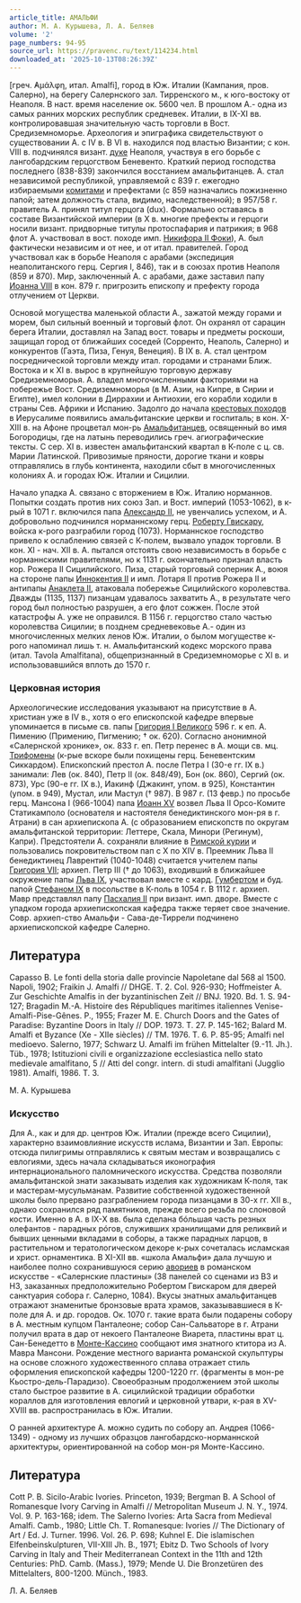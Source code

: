 ```yaml
---
article_title: АМАЛЬФИ
author: М. А. Курышева, Л. А. Беляев
volume: '2'
page_numbers: 94-95
source_url: https://pravenc.ru/text/114234.html
downloaded_at: '2025-10-13T08:26:39Z'
---
```


[греч. ̓Αμάλφη, итал. Amalfi], город в Юж. Италии (Кампания, пров. Салерно), на берегу Салернского зал. Тирренского м., к юго-востоку от Неаполя. В наст. время население ок. 5600 чел. В прошлом А.- одна из самых ранних морских республик средневек. Италии, в IX-XI вв. контролировавшая значительную часть торговли в Вост. Средиземноморье. Археология и эпиграфика свидетельствуют о существовании А. с IV в. В VI в. находился под властью Византии; с кон. VIII в. подчинялся визант. [дуке](https://pravenc.ru/text/дуке.html) Неаполя, участвуя в его борьбе с лангобардским герцогством Беневенто. Краткий период господства последнего (838-839) закончился восстанием амальфитанцев. А. стал независимой республикой, управляемой с 839 г. ежегодно избираемыми [комитами](https://pravenc.ru/text/комит.html) и префектами (с 859 назначались пожизненно папой; затем должность стала, видимо, наследственной); в 957/58 г. правитель А. принял титул герцога (dux). Формально оставаясь в составе Византийской империи (в X в. многие префекты и герцоги носили визант. придворные титулы протоспафария и патрикия; в 968 флот А. участвовал в вост. походе имп. [Никифора II Фоки](<https://pravenc.ru/text/Никифора II Фоки.html>)), А. был фактически независим и от нее, и от итал. правителей. Город участвовал как в борьбе Неаполя с арабами (экспедиция неаполитанского герц. Сергия I, 846), так и в союзах против Неаполя (859 и 870). Мир, заключенный А. с арабами, даже заставил папу [Иоанна VIII](<https://pravenc.ru/text/Иоанна VIII.html>) в кон. 879 г. пригрозить епископу и префекту города отлучением от Церкви.

Основой могущества маленькой области А., зажатой между горами и морем, был сильный военный и торговый флот. Он охранял от сарацин берега Италии, доставлял на Запад вост. товары и предметы роскоши, защищал город от ближайших соседей (Сорренто, Неаполь, Салерно) и конкурентов (Гаэта, Пиза, Генуя, Венеция). В IX в. А. стал центром посреднической торговли между итал. городами и странами Ближ. Востока и к XI в. вырос в крупнейшую торговую державу Средиземноморья. А. владел многочисленными факториями на побережье Вост. Средиземноморья (в М. Азии, на Кипре, в Сирии и Египте), имел колонии в Диррахии и Антиохии, его корабли ходили в страны Сев. Африки и Испанию. Задолго до начала [крестовых походов](<https://pravenc.ru/text/крестовых походов.html>) в Иерусалиме появились амальфитанские церкви и госпиталь; в кон. X-XIII в. на Афоне процветал мон-рь [Амальфитанцев](https://pravenc.ru/text/Амальфитанцев.html), освященный во имя Богородицы, где на латынь переводились греч. агиографические тексты. С сер. XI в. известен амальфитанский квартал в К-поле с ц. св. Марии Латинской. Привозимые пряности, дорогие ткани и ковры отправлялись в глубь континента, находили сбыт в многочисленных колониях А. и городах Юж. Италии и Сицилии.

Начало упадка А. связано с вторжением в Юж. Италию норманнов. Попытки создать против них союз Зап. и Вост. империй (1053-1062), в к-рый в 1071 г. включился папа [Александр II](<https://pravenc.ru/text/АЛЕКСАНДР II.html>), не увенчались успехом, и А. добровольно подчинился норманнскому герц. [Роберту Гвискару](<https://pravenc.ru/text/Роберту Гвискару.html>), войска к-рого разграбили город (1073). Норманнское господство привело к ослаблению связей с К-полем, вызвало упадок торговли. В кон. XI - нач. XII в. А. пытался отстоять свою независимость в борьбе с норманнскими правителями, но к 1131 г. окончательно признал власть кор. Рожера II Сицилийского. Пиза, старый торговый соперник А., воюя на стороне папы [Иннокентия II](<https://pravenc.ru/text/Иннокентия II.html>) и имп. Лотаря II против Рожера II и антипапы [Анаклета II](<https://pravenc.ru/text/Анаклет II.html>), атаковала побережье Сицилийского королевства. Дважды (1135, 1137) пизанцам удавалось захватить А., в результате чего город был полностью разрушен, а его флот сожжен. После этой катастрофы А. уже не оправился. В 1156 г. герцогство стало частью королевства Сицилии; в позднем средневековье А.- один из многочисленных мелких ленов Юж. Италии, о былом могуществе к-рого напоминал лишь т. н. Амальфитанский кодекс морского права (итал. Tavola Amalfitana), общепризнанный в Средиземноморье с XI в. и использовавшийся вплоть до 1570 г.

### Церковная история

Археологические исследования указывают на присутствие в А. христиан уже в IV в., хотя о его епископской кафедре впервые упоминается в письме св. папы [Григория I Великого](<https://pravenc.ru/text/Григорий I Великий.html>) 596 г. к еп. А. Пимению (Примению, Пигмению; † ок. 620). Согласно анонимной «Салернской хронике», ок. 833 г. еп. Петр перенес в А. мощи св. мц. [Трифомены](https://pravenc.ru/text/Трифомены.html) (к-рые вскоре были похищены герц. Беневентским Сиккардом). Епископский престол А. после Петра I (30-е гг. IX в.) занимали: Лев (ок. 840), Петр II (ок. 848/49), Бон (ок. 860), Сергий (ок. 873), Урс (90-е гг. IX в.), Иакинф (Джакинт, упом. в 925), Константин (упом. в 949), Мустал, или Мастул († 987). В 987 г. (13 февр.) по просьбе герц. Мансона I (966-1004) папа [Иоанн ХV](<https://pravenc.ru/text/ИОАНН XV.html>) возвел Льва II Орсо-Комите Статикамполо (основателя и настоятеля бенедиктинского мон-ря в г. Атрани) в сан архиепископа А. (с образованием епископств по округам амальфитанской территории: Леттере, Скала, Минори (Регинум), Капри). Предстоятели А. сохраняли влияние в [Римской курии](<https://pravenc.ru/text/Римская курия.html>) и пользовались покровительством пап с X по XIV в. Преемник Льва II бенедиктинец Лаврентий (1040-1048) считается учителем папы [Григория VII](<https://pravenc.ru/text/ГРИГОРИЙ VII.html>); архиеп. Петр III († до 1063), входивший в ближайшее окружение папы [Льва IX](<https://pravenc.ru/text/Лев IX.html>), участвовал вместе с кард. [Гумбертом](https://pravenc.ru/text/Гумбертом.html) и буд. папой [Стефаном IX](<https://pravenc.ru/text/Стефаном IX.html>) в посольстве в К-поль в 1054 г. В 1112 г. архиеп. Мавр представлял папу [Пасхалия II](<https://pravenc.ru/text/Пасхалий II.html>) при визант. имп. дворе. Вместе с упадком города архиепископская кафедра также теряет свое значение. Совр. архиеп-ство Амальфи - Сава-де-Тиррели подчинено архиепископской кафедре Салерно.

## Литература

Capasso B. Le fonti della storia dalle provincie Napoletane dal 568 al 1500. Napoli, 1902; Fraikin J. Amalfi // DHGE. T. 2. Col. 926-930; Hoffmeister A. Zur Geschichte Amalfis in der byzantinischen Zeit // BNJ. 1920. Bd. 1. S. 94-127; Bragadin M.-A. Histoire des Républiques maritimes italiennes Venise-Amalfi-Pise-Gênes. P., 1955; Frazer M. E. Church Doors and the Gates of Paradise: Byzantine Doors in Italy // DOP. 1973. T. 27. P. 145-162; Balard M. Amalfi et Byzance (Xe - XIIe siècles) // TM. 1976. T. 6. P. 85-95; Amalfi nel medioevo. Salerno, 1977; Schwarz U. Amalfi im frühen Mittelalter (9.-11. Jh.). Tüb., 1978; Istituzioni civili e organizzazione ecclesiastica nello stato medievale amalfitano, 5 // Atti del congr. intern. di studi amalfitani (Jugglio 1981). Amalfi, 1986. T. 3.

М. А. Курышева

### Искусство

Для А., как и для др. центров Юж. Италии (прежде всего Сицилии), характерно взаимовлияние искусств ислама, Византии и Зап. Европы: отсюда пилигримы отправлялись к святым местам и возвращались с евлогиями, здесь начала складываться иконография интернационального паломнического искусства. Средства позволяли амальфитанской знати заказывать изделия как художникам К-поля, так и мастерам-мусульманам. Развитие собственной художественной школы было прервано разграблением города пизанцами в 30-х гг. XII в., однако сохранился ряд памятников, прежде всего резьба по слоновой кости. Именно в А. в IX-X вв. была сделана бóльшая часть резных олефантов - парадных рóгов, служивших хранилищами для реликвий и бывших ценными вкладами в соборы, а также парадных ларцов, в растительном и тератологическом декоре к-рых сочеталась исламская и христ. орнаментика. В XI-XII вв. «школа Амальфи» дала лучшую и наиболее полно сохранившуюся серию [авориев](https://pravenc.ru/text/авориев.html) в романском искусстве - «Салернские пластины» (38 панелей со сценами из ВЗ и НЗ, заказанных предположительно Робертом Гвискаром для дверей санктуария собора г. Салерно, 1084). Вкусы знатных амальфитанцев отражают знаменитые бронзовые врата храмов, заказывавшиеся в К-поле для А. и др. городов. Ок. 1070 г. такие врата были подарены собору в А. местным купцом Панталеоне; собор Сан-Сальваторе в г. Атрани получил врата в дар от некоего Панталеоне Виарета, пластины врат ц. Сан-Бенедетто в [Монте-Кассино](<https://pravenc.ru/text/Монте-Кассино католич  бенедиктинское аббатство.html>) сообщают имя знатного ктитора из А. Мавра Мансони. Рождение местного варианта романской скульптуры на основе сложного художественного сплава отражает стиль оформления епископской кафедры 1200-1220 гг. (фрагменты в мон-ре Кьостро-дель-Парадизо). Своеобразным продолжением этой школы стало быстрое развитие в А. сицилийской традиции обработки кораллов для изготовления евлогий и церковной утвари, к-рая в XV-XVIII вв. распространилась в Юж. Италии.

О ранней архитектуре А. можно судить по собору ап. Андрея (1066-1349) - одному из лучших образцов лангобардско-норманнской архитектуры, ориентированной на собор мон-ря Монте-Кассино.

## Литература

Cott P. B. Sicilo-Arabic Ivories. Princeton, 1939; Bergman B. A School of Romanesque Ivory Carving in Amalfi // Metropolitan Museum J. N. Y., 1974. Vol. 9. P. 163-168; idem. The Salerno Ivories: Arta Sacra from Medieval Amalfi. Camb., 1980; Little Ch. T. Romanesque: Ivories // The Dictionary of Art / Ed. J. Turner. 1996. Vol. 26. P. 698; Kuhnel E. Die islamischen Elfenbeinskulpturen, VII-XIII Jh. B., 1971; Ebitz D. Two Schools of Ivory Carving in Italy and Their Mediterranean Context in the 11th and 12th Centuries: PhD. Camb. (Mass.), 1979; Mende U. Die Bronzetüren des Mittelalters, 800-1200. Münch., 1983.

Л. А. Беляев
